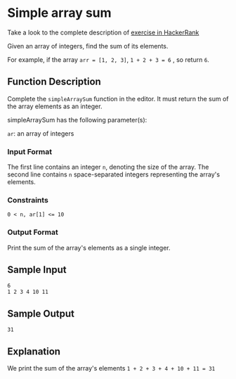 # Simple array sum

Take a look to the complete description of [exercise in HackerRank](https://www.hackerrank.com/challenges/simple-array-sum/)


Given an array of integers, find the sum of its elements.

For example, if the array `arr = [1, 2, 3]`, `1 + 2 + 3 = 6` , so return `6`.

## Function Description

Complete the `simpleArraySum` function in the editor. It must return the sum of the array elements as an integer.

simpleArraySum has the following parameter(s):

`ar`: an array of integers

### Input Format

The first line contains an integer `n`, denoting the size of the array.
The second line contains `n` space-separated integers representing the array's elements.

### Constraints

`0 < n, ar[1] <= 10`

### Output Format

Print the sum of the array's elements as a single integer.

## Sample Input

```
6
1 2 3 4 10 11
```

## Sample Output

```
31
```

## Explanation

We print the sum of the array's elements `1 + 2 + 3 + 4 + 10 + 11 = 31`
